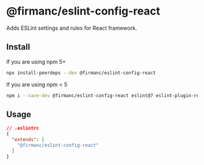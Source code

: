 # @firmanc/eslint-config-react

Adds ESLint settings and rules for React framework.

## Install

If you are using npm 5+

```bash
npx install-peerdeps --dev @firmanc/eslint-config-react
```

If you are using npm < 5

```bash
npm i --save-dev @firmanc/eslint-config-react eslint@7 eslint-plugin-react@7 eslint-plugin-react-hooks@4 eslint-plugin-jsx-a11y@6 eslint-plugin-import@2

```

## Usage

```JSON
// .eslintrc
{
  "extends": [
    "@firmanc/eslint-config-react"
  ]
}
```
